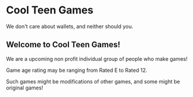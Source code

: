 # Cool Teen Games

We don't care about wallets, and neither should you.

## Welcome to Cool Teen Games!

We are a upcoming non profit individual group of people who make games!

Game age rating may be ranging from Rated E to Rated 12.

Such games might be modifications of other games, and some might be original games!
